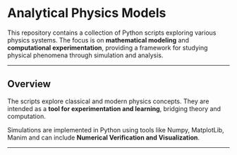 # Analytical Physics Models

This repository contains a collection of Python scripts exploring various physics systems. The focus is on **mathematical modeling** and **computational experimentation**, providing a framework for studying physical phenomena through simulation and analysis.

---

## Overview

The scripts explore classical and modern physics concepts. They are intended as a **tool for experimentation and learning**, bridging theory and computation.  

Simulations are implemented in Python using tools like Numpy, MatplotLib, Manim and can include **Numerical Verification and Visualization**.

---
